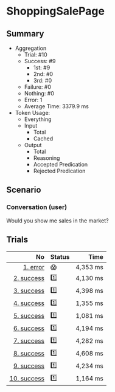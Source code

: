 # ShoppingSalePage
## Summary
  - Aggregation
    - Trial: #10
    - Success: #9
      - 1st: #9
      - 2nd: #0
      - 3rd: #0
    - Failure: #0
    - Nothing: #0
    - Error: 1
    - Average Time: 3379.9 ms
  - Token Usage:
    - Everything
    - Input
      - Total
      - Cached
    - Output
      - Total
      - Reasoning
      - Accepted Predication
      - Rejected Predication

## Scenario
### Conversation (user)
Would you show me sales in the market?

## Trials
No | Status | Time
---:|:-------|------:
[1. error](./trials/1.error.json) | 😱 | 4,353 ms
[2. success](./trials/2.success.json) | 1️⃣ | 4,130 ms
[3. success](./trials/3.success.json) | 1️⃣ | 4,398 ms
[4. success](./trials/4.success.json) | 1️⃣ | 1,355 ms
[5. success](./trials/5.success.json) | 1️⃣ | 1,081 ms
[6. success](./trials/6.success.json) | 1️⃣ | 4,194 ms
[7. success](./trials/7.success.json) | 1️⃣ | 4,282 ms
[8. success](./trials/8.success.json) | 1️⃣ | 4,608 ms
[9. success](./trials/9.success.json) | 1️⃣ | 4,234 ms
[10. success](./trials/10.success.json) | 1️⃣ | 1,164 ms